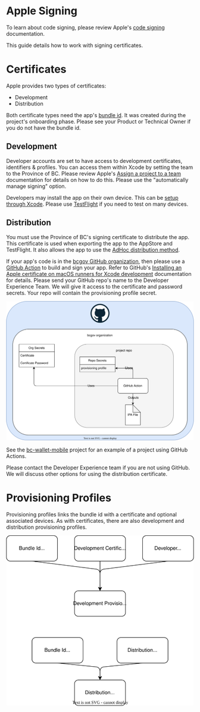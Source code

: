 # Apple Signing

To learn about code signing, please review Apple's [code signing](https://help.apple.com/xcode/mac/current/#/devfbe995ebf) documentation. 

This guide details how to work with signing certificates.

# Certificates
Apple provides two types of certificates:

* Development
* Distribution


Both certificate types need the app's [bundle id](https://developer.apple.com/documentation/appstoreconnectapi/bundle_ids). It was created during the project's onboarding phase. Please see your Product or Technical Owner if you do not have the bundle id. 

 
## Development

Developer accounts are set to have access to development certificates, identifiers & profiles.  You can access them within Xcode by setting the team to the Province of BC. Please review Apple's [Assign a project to a team](https://help.apple.com/xcode/mac/current/#/dev23aab79b4) documentation for details on how to do this. Please use the "automatically manage signing" option. 

Developers may install the app on their own device. This can be [setup through Xcode](https://developer.apple.com/documentation/xcode/distributing-your-app-to-registered-devices#Register-devices-automatically-in-Xcode). Please use [TestFlight](https://testflight.apple.com) if you need to test on many devices.


## Distribution

You must use the Province of BC's signing certificate to distribute the app. This certificate is used when exporting the app to the AppStore and TestFlight. It also allows the app to use the [AdHoc distribution method](https://developer.apple.com/documentation/xcode/distributing-your-app-to-registered-devices). 


If your app's code is in the [bcgov GitHub organization](https://github.com/bcgov), then please use a [GitHub Action](https://docs.github.com/en/actions) to build and sign your app. Refer to GitHub's [Installing an Apple certificate on macOS runners for Xcode development](https://docs.github.com/en/actions/deployment/deploying-xcode-applications/installing-an-apple-certificate-on-macos-runners-for-xcode-development) documentation for details. Please send your GitHub repo's name to the Developer Experience Team. We will give it access to the certificate and password secrets. Your repo will contain the provisioning profile secret. 


![Diagram showing where secrets are stored. The signing certificate and its password are in the bcgov GitHub organization's secrets. The provisioning profile is in the repo's secrets. The GitHub Action uses the secrets from both locations to sign the app.](assets/apple_signing.drawio.svg)

See the [bc-wallet-mobile](https://github.com/bcgov/bc-wallet-mobile/blob/main/.github/workflows/main.yaml) project for an example of a project using GitHub Actions.

Please contact the Developer Experience team if you are not using GitHub. We will discuss other options for using the distribution certificate.



# Provisioning Profiles

Provisioning profiles links the bundle id with a certificate and optional associated devices. As with certificates, there are also development and distribution provisioning profiles.


![Diagram of development and distribution provisioning profiles. The development provisioning profile uses the bundle id, development certificate and developer device(s). The distribution provisiong profile uses the bundle id and distribution certificate.](assets/apple_provisioning.drawio.svg)